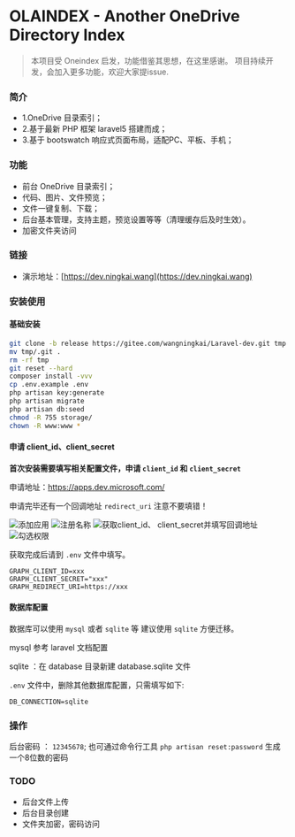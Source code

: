 OLAINDEX - Another OneDrive Directory Index
============================

> 本项目受 Oneindex 启发，功能借鉴其思想，在这里感谢。 项目持续开发，会加入更多功能，欢迎大家提issue.

### 简介

- 1.OneDrive 目录索引；
- 2.基于最新 PHP 框架 laravel5 搭建而成；
- 3.基于 bootswatch 响应式页面布局，适配PC、平板、手机；

### 功能
- 前台 OneDrive 目录索引；
- 代码、图片、文件预览；
- 文件一键复制、下载；
- 后台基本管理，支持主题，预览设置等等（清理缓存后及时生效）。
- 加密文件夹访问

### 链接
- 演示地址：[https://dev.ningkai.wang](https://dev.ningkai.wang)

### 安装使用

#### 基础安装

```bash
git clone -b release https://gitee.com/wangningkai/Laravel-dev.git tmp 
mv tmp/.git . 
rm -rf tmp 
git reset --hard 
composer install -vvv 
cp .env.example .env
php artisan key:generate
php artisan migrate
php artisan db:seed
chmod -R 755 storage/
chown -R www:www *
```

#### 申请 client_id、client_secret
__首次安装需要填写相关配置文件，申请 `client_id` 和 `client_secret`__

申请地址：https://apps.dev.microsoft.com/ 

申请完毕还有一个回调地址 `redirect_uri` 注意不要填错！

![添加应用](https://i.loli.net/2018/09/29/5baf1b04c30d7.png)
![注册名称](https://i.loli.net/2018/09/29/5baf1b05b58e3.png)
![获取client_id、 client_secret并填写回调地址](https://i.loli.net/2018/09/29/5baf1b06e42d6.png)
![勾选权限](https://i.loli.net/2018/09/29/5baf1b07db8f3.png)

获取完成后请到 `.env` 文件中填写。

```markup
GRAPH_CLIENT_ID=xxx
GRAPH_CLIENT_SECRET="xxx"
GRAPH_REDIRECT_URI=https://xxx
```

#### 数据库配置

数据库可以使用 `mysql` 或者 `sqlite` 等 建议使用 `sqlite` 方便迁移。

mysql 参考 laravel 文档配置

sqlite ：在 database 目录新建 database.sqlite 文件

`.env` 文件中，删除其他数据库配置，只需填写如下:

```markup
DB_CONNECTION=sqlite
```  

### 操作

后台密码 ： `12345678`;
也可通过命令行工具 `php artisan reset:password` 生成一个8位数的密码

### TODO

- 后台文件上传
- 后台目录创建
- 文件夹加密，密码访问
